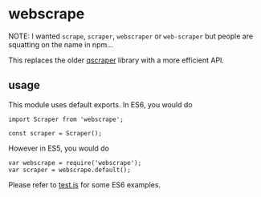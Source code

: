 # webscrape

NOTE: I wanted `scrape`, `scraper`, `webscraper` or `web-scraper` but people are squatting on the name in npm...

This replaces the older [qscraper][1] library with a more efficient API.

## usage

This module uses default exports. In ES6, you would do

```
import Scraper from 'webscrape';

const scraper = Scraper();
```

However in ES5, you would do

```
var webscrape = require('webscrape');
var scraper = webscrape.default();
```

Please refer to [test.js][2] for some ES6 examples.

[1]: https://www.npmjs.com/package/qscraper
[2]: test.js